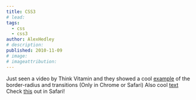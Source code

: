```yaml
---
title: CSS3
# lead:
tags:
  - css
  - css3
author: AlexHedley
# description:
published: 2010-11-09
# image:
# imageattribution:
---
```


Just seen a video by Think Vitamin and they showed a cool [example](http://neography.com/experiment/circles/solarsystem/) of the border-radius and transitions (Only in Chrome or Safari) Also cool [text](http://neography.com/journal/css-transforms-font-face-experiment/) Check [this](http://webkit.org/blog-files/3d-transforms/morphing-cubes.html) out in Safari!
